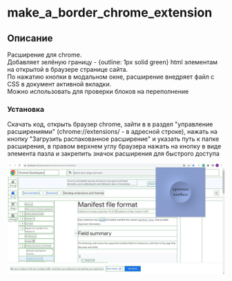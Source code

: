 # make_a_border_chrome_extension

## Описание

Расширение для chrome.  
Добавляет зелёную границу - {outline: 1px solid green} html элементам на открытой в браузере странице сайта.  
По нажатию кнопки в модальном окне, расширение внедряет файл с CSS в документ активной вкладки.  
Можно использовать для проверки блоков на переполнение

### Установка

Скачать код, открыть браузер chrome, зайти в в раздел "управление расширениями" (chrome://extensions/ - в адресной строке), нажать на кнопку "Загрузить распакованное расширение" и указать путь к папке расширения, в правом верхнем углу браузера нажать на кнопку в виде элемента пазла и закрепить значок расширения для быстрого доступа

![Иллюстрация к проекту](https://github.com/yryryk/make_a_border_chrome_extension/raw/main/images/img.jpg)
